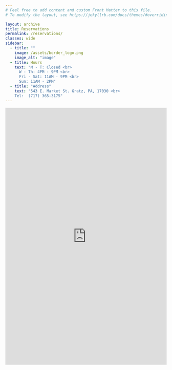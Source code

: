 ```yaml
---
# Feel free to add content and custom Front Matter to this file.
# To modify the layout, see https://jekyllrb.com/docs/themes/#overriding-theme-defaults

layout: archive
title: Reservations
permalink: /reservations/
classes: wide
sidebar:
  - title: ""
    image: /assets/border_logo.png
    image_alt: "image"
  - title: Hours
    text: "M - T: Closed <br>
      W - Th: 4PM - 9PM <br>
      Fri - Sat: 11AM - 9PM <br>
      Sun: 11AM - 2PM"
  - title: "Address"
    text: "543 E. Market St. Gratz, PA, 17030 <br>
    Tel:  (717) 365-3175"
---
```


<iframe style="width:100%; height:800px" src="https://docs.google.com/forms/d/e/1FAIpQLSevyw9uSqFrgji5KQi-aGNiHyWOmC4U3VuW3ZEpUVFKTGG0ow/viewform?embedded=true"  frameborder="0" marginheight="0" marginwidth="0">Loading...</iframe>
